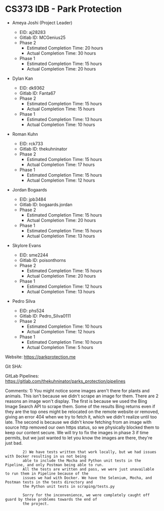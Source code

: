 

# CS373 IDB - Park Protection

- Ameya Joshi (Project Leader)
	- EID: aj28283
	- Gitlab ID: MCGenius25
	- Phase 2
		- Estimated Completion Time: 20 hours
		- Actual Completion Time: 30 hours
	- Phase 1
		- Estimated Completion Time: 15 hours
		- Actual Completion Time: 20 hours

- Dylan Kan
	- EID: dk9362
	- Gitlab ID: Fanta67
	- Phase 2
		- Estimated Completion Time: 15 hours
		- Actual Completion Time: 15 hours
	- Phase 1
		- Estimated Completion Time: 13 hours
		- Actual Completion Time: 10 hours

- Roman Kuhn
	- EID: rck733
	- Gitlab ID: thekuhninator
	- Phase 2
		- Estimated Completion Time: 15 hours
		- Actual Completion Time: 17 hours
	- Phase 1
		- Estimated Completion Time: 15 hours
		- Actual Completion Time: 12 hours

- Jordan Bogaards
	- EID: jpb3484
	- Gitlab ID: bogaards.jordan
	- Phase 2
		- Estimated Completion Time: 15 hours
		- Actual Completion Time: 20 hours
	- Phase 1
		- Estimated Completion Time: 15 hours
		- Actual Completion Time: 13 hours

- Skylore Evans
	- EID: sme2244
	- Gitlab ID: poisonthorns
	- Phase 2
		- Estimated Completion Time: 15 hours
		- Actual Completion Time: 20 hours
	- Phase 1
		- Estimated Completion Time: 12 hours
		- Actual Completion Time: 13 hours

- Pedro Silva
	- EID: phs524
	- Gitlab ID: Pedro_Silva0111
	- Phase 2
		- Estimated Completion Time: 10 hours
		- Actual Completion Time: 12 hours
	- Phase 1
		- Estimated Completion Time: 10 hours
		- Actual Completion Time: 5 hours


Website: https://parkprotection.me

Git SHA: 

GitLab Pipelines: https://gitlab.com/thekuhninator/parks_protection/pipelines

Comments:	1) You might notice some images aren't there for plants and animals. This isn't because we didn't
			 scrape an image for them. There are 2 reasons an image won't display. The first is because we
			 used the Bing Image Search API to scrape them. Some of the results Bing returns even if they are
			 the top ones might be relocated on the remote website or removed, giving an error 404 when we try
			 to fetch it, which we didn't realize until too late. The second is because we didn't know fetching
			 from an image with source http removed our own https status, so we physically blocked them to keep
			 our content secure. We will try to fix the images in phase 3 if time permits, but we
			 just wanted to let you know the images are there, they're just bad.

			2) We have tests written that work locally, but we had issues with Docker resulting in us not being
			able to include the Mocha and Python unit tests in the Pipeline, and only Postman being able to run.
			All the tests are written and pass, we were just unavailable to run them in Pipeline because of the
			issues we had with Docker. We have the Selenium, Mocha, and Postman tests in the tests directory and
			the Python unit tests in scraping/tests.py

			Sorry for the inconvenience, we were completely caught off guard by these problems towards the end of
			the project.

